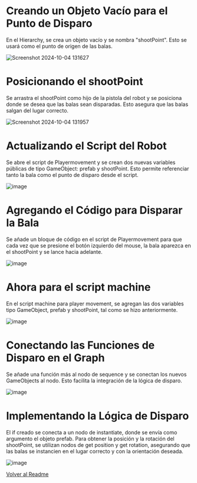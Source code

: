 # Creando un Objeto Vacío para el Punto de Disparo
En el Hierarchy, se crea un objeto vacío y se nombra "shootPoint". Esto se usará como el punto de origen de las balas.

![Screenshot 2024-10-04 131627](https://github.com/user-attachments/assets/0aa93bbd-16d9-45dc-9007-fee0d74c8aeb)

# Posicionando el shootPoint
Se arrastra el shootPoint como hijo de la pistola del robot y se posiciona donde se desea que las balas sean disparadas. Esto asegura que las balas salgan del lugar correcto.

![Screenshot 2024-10-04 131957](https://github.com/user-attachments/assets/eb2b5ad1-3dc4-4adb-bed9-9998b4ae8f82)

# Actualizando el Script del Robot
Se abre el script de Playermovement y se crean dos nuevas variables públicas de tipo GameObject: prefab y shootPoint. Esto permite referenciar tanto la bala como el punto de disparo desde el script.

![image](https://github.com/user-attachments/assets/fc2ea52e-3e52-4e71-8ff1-496d3d753b69)

# Agregando el Código para Disparar la Bala
Se añade un bloque de código en el script de Playermovement para que cada vez que se presione el botón izquierdo del mouse, la bala aparezca en el shootPoint y se lance hacia adelante.

![image](https://github.com/user-attachments/assets/aa132c6a-c3ec-426e-baf4-c39829de3401)

# Ahora para el script machine
En el script machine para player movement, se agregan las dos variables tipo GameObject, prefab y shootPoint, tal como se hizo anteriormente.

![image](https://github.com/user-attachments/assets/d07c591d-9734-403d-8def-dc58d013c3ce)

# Conectando las Funciones de Disparo en el Graph
Se añade una función más al nodo de sequence y se conectan los nuevos GameObjects al nodo. Esto facilita la integración de la lógica de disparo.

![image](https://github.com/user-attachments/assets/f74de6a6-5225-4e3c-9fbb-327798ffbbb3)

# Implementando la Lógica de Disparo
El if creado se conecta a un nodo de instantiate, donde se envía como argumento el objeto prefab. 
Para obtener la posición y la rotación del shootPoint, se utilizan nodos de get position y get rotation, asegurando que las balas se instancien en el lugar correcto y con la orientación deseada.

![image](https://github.com/user-attachments/assets/a818c709-6155-49ca-ab1c-66b4c8b7d8e2)

[Volver al Readme](README.md)


